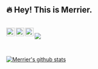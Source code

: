 ## :fire: Hey! This is Merrier.

<br />

<a target="_blank" href="https://raw.githubusercontent.com/chokcoco/chokcoco/main/wechat_qrcode.png">
  <img align="left" title="微信号-coco1s" alt="coco1s" width="22px" src="https://cdn.jsdelivr.net/npm/simple-icons@3.1.0/icons/wechat.svg" />
</a>
<a href="#953075999">
  <img align="left" title="QQ-953075999" alt="953075999" width="22px" src="https://cdn.jsdelivr.net/npm/simple-icons@3.1.0/icons/tencentqq.svg" />
</a>
<a target="_blank" href="https://github.com/merrier">
  <img align="left" title="Github" alt="merrier" width="22px" src="https://cdn.jsdelivr.net/npm/simple-icons@3.1.0/icons/github.svg" />
</a>


![](https://komarev.com/ghpvc/?username=merrier&color=ff69b4&label=PV+Since+2018-01-01)

<br />

[![Merrier's github stats](https://github-readme-stats.vercel.app/api?username=chokcoco&hide=contribs,prs&count_private=true&show_icons=true&&bg_color=30,40941c,cb1597&title_color=fff&text_color=fff&icon_color=fc0)](https://github.com/anuraghazra/github-readme-stats)


<!-- **merrier/merrier** is a ✨ _special_ ✨ repository because its `README.md` (this file) appears on your GitHub profile.

Here are some ideas to get you started:

- 🔭 I’m currently working on ...
- 🌱 I’m currently learning ...
- 👯 I’m looking to collaborate on ...
- 🤔 I’m looking for help with ...
- 💬 Ask me about ...
- 📫 How to reach me: ...
- 😄 Pronouns: ...
- ⚡ Fun fact: ... -->

